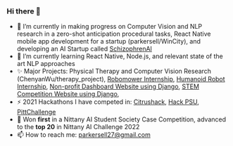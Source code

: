 ### Hi there 👋
- 🔭 I’m currently in making progress on Computer Vision and NLP research in a zero-shot anticipation procedural tasks, React Native mobile app development for a startup (parkersell/WinCity), and developing an AI Startup called [SchizophrenAI](https://github.com/SchizophrenAI)
- 🌱 I’m currently learning React Native, Node.js, and relevant state of the art NLP approaches
- ✨ Major Projects: Physical Therapy and Computer Vision Research (ChenyanWu/therapy_project), [Robomower Internship](https://github.com/parkersell/Robomower), [Humanoid Robot Internship](https://github.com/Tlalvani/Greeter-Robot), [Non-profit Dashboard Website using Django](https://github.com/parkersell/AttolloAdmin), [STEM Competition Website using Django](https://github.com/parkersell/stem), 
- ⚡ 2021 Hackathons I have competed in: [Citrushack](https://github.com/parkersell/Citrushack), [Hack PSU](https://github.com/parkersell/HackPsu2021), [PittChallenge](https://github.com/Tlalvani/PittChallenge)
- 👯 Won **first** in a Nittany AI Student Society Case Competition, advanced to the **top 20** in Nittany AI Challenge 2022
- 📫 How to reach me: parkersell27@gmail.com
<!--
**parkersell/parkersell** is a ✨ _special_ ✨ repository because its `README.md` (this file) appears on your GitHub profile.

Here are some ideas to get you started:

- 🔭 I’m currently working on ...
- 🌱 I’m currently learning ...
- 👯 I’m looking to collaborate on ...
- 🤔 I’m looking for help with ...
- 💬 Ask me about ...
- 📫 How to reach me: ...
- 😄 Pronouns: ...
- ⚡ Fun fact: ...
-->
